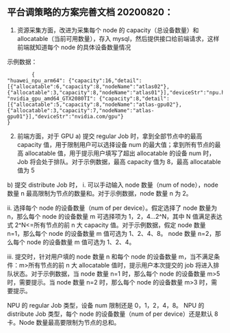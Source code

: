 ## 平台调策略的方案完善文档 20200820：

1. 资源采集方面，改进为采集每个 node 的 capacity（总设备数量）和 allocatable（当前可用数量），存入 mysql，然后提供接口给前端请求，这样前端就知道每个 node 的具体设备数量情况

示例数据：

```
        {
"huawei_npu_arm64": {"capacity":16,"detail":[{"allocatable":6,"capacity":8,"nodeName":"atlas02"},{"allocatable":3,"capacity":8,"nodeName":"atlas01"}],"deviceStr":"npu.huawei.com/NPU"},
"nvidia_gpu_amd64_GTX2080TI": {"capacity":8,"detail":[{"allocatable":5,"capacity":8,"nodeName":"atlas-gpu02"},{"allocatable":3,"capacity":7,"nodeName":"atlas-gpu01"}],"deviceStr":"nvidia.com/gpu"}
}
```

2. 前端方面，对于 GPU a) 提交 regular Job 时，拿到全部节点中的最高 capacity 值，用于限制用户可以选择设备 num 的最大值；拿到所有节点的最高 allocatable 值，用于提示用户填写了超出 allocatable 的设备 num 时，Job 将会处于排队。对于示例数据，最高 capacity 值为 8，最高 allocatable 值为 5

b) 提交 distribute Job 时， i. 可以手动输入 node 数量（num of node），node 数量 n 最高限制为节点的数量和。对于示例数据，node 数量 n 为 2。

ii. 选择每个 node 的设备数量（num of per device）。假定选择了 node 数量为 n，那么每个 node 的设备数量 m 可选择项为 1，2，4…2^N，其中 N 值满足表达式 2^N<=所有节点的前 n 大 capacity 值。对于示例数据，假定 node 数量 n=1，那么每个 node 的设备数量 m 值可选为 1、2、4、8。 node 数量 n=2，那么每个 node 的设备数量 m 值可选为 1、2、4。

iii. 提交时，针对用户填的 node 数量 n 和每个 node 的设备数量 m，当不满足条件：m>所有节点的前 n 大 allocatable 值时，提示用户本次提交的 job 将进入排队状态。对于示例数据，当 node 数量 n=1 时，那么每个 node 的设备数量 m>5 时，需要提示。当 node 数量 n=2 时，那么每个 node 的设备数量 m>3 时，需要提示。

NPU 的 regular Job 类型，设备 num 限制还是 0，1，2，4，8。 NPU 的 distribute Job 类型，每个 node 的设备数量（num of per device）还是默认 8 卡。Node 数量最高要限制为节点的总和。
